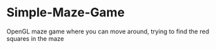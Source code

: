 # Simple-Maze-Game
OpenGL maze game where you can move around, trying to find the red squares in the maze
